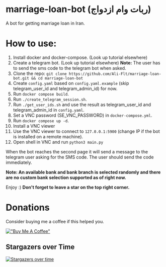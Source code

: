 # marriage-loan-bot (ربات وام ازدواج)
A bot for getting marriage loan in Iran.

# How to use:
1. Install docker and docker-compose. (Look up tutorial elsewhere)
2. Create a telegram bot. (Look up tutorial elsewhere)
**Note:** The user has to send the sms code to the telegram bot when asked.
3. Clone the repo: `git clone https://github.com/Ali-Flt/marriage-loan-bot.git && cd marriage-loan-bot`
4. Create `config.yaml` based on `config.yaml.example` (skip telegram_user_id and telegram_admin_id) for now.
5. Run `docker compose build`.
6. Run `./create_telegram_session.sh`.
7. Run `./get_user_ids.sh` and use the result as telegram_user_id and telegram_admin_id in `config.yaml`.
8. Set a VNC password (SE_VNC_PASSWORD) in `docker-compose.yml`.
9. Run `docker compose up -d`.
10. Install a VNC viewer
11. Use the VNC viewer to connect to `127.0.0.1:5900` (change IP if the bot is installed on a remote machine).
12. Open shell in VNC and run `python3 main.py`

When the bot reaches the second page it will send a message to the telegram user asking for the SMS code. The user should send the code immediately.

**Note: An available bank and bank branch is selected randomly and there are no custom bank selection supported as of right now.**

Enjoy :) **Don't forget to leave a star on the top right corner.**

# Donations
Consider buying me a coffee if this helped you.

[!["Buy Me A Coffee"](https://www.buymeacoffee.com/assets/img/custom_images/orange_img.png)](https://www.buymeacoffee.com/aflt)


## Stargazers over Time

[![Stargazers over time](https://starchart.cc/Ali-Flt/XXX.svg?variant=adaptive)](https://starchart.cc/Ali-Flt/XXX)
